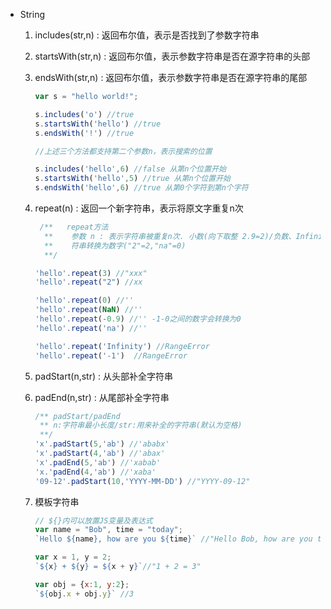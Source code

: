 - String

  1. includes(str,n) : 返回布尔值，表示是否找到了参数字符串

  2. startsWith(str,n) : 返回布尔值，表示参数字符串是否在源字符串的头部

  3. endsWith(str,n) : 返回布尔值，表示参数字符串是否在源字符串的尾部

     ```javascript
     var s = "hello world!";

     s.includes('o') //true
     s.startsWith('hello') //true
     s.endsWith('!') //true

     //上述三个方法都支持第二个参数n，表示搜索的位置

     s.includes('hello',6) //false 从第n个位置开始
     s.startsWith('hello',5) //true 从第n个位置开始
     s.endsWith('hello',6) //true 从第0个字符到第n个字符
     ```

  4. repeat(n) : 返回一个新字符串，表示将原文字重复n次

     ```javascript
      /**	repeat方法
       **    参数 n : 表示字符串被重复n次. 小数(向下取整 2.9=2)/负数、Infinity报错/NaN=0/字   
       **    符串转换为数字("2"=2,"na"=0)
       **/

     'hello'.repeat(3) //"xxx"
     'hello'.repeat("2") //xx

     'hello'.repeat(0) //''
     'hello'.repeat(NaN) //''
     'hello'.repeat(-0.9) //'' -1-0之间的数字会转换为0
     'hello'.repeat('na') //''

     'hello'.repeat('Infinity') //RangeError
     'hello'.repeat('-1')  //RangeError
     ```

  5. padStart(n,str) : 从头部补全字符串

  6. padEnd(n,str) : 从尾部补全字符串

     ```javascript
     /** padStart/padEnd
      ** n:字符串最小长度/str:用来补全的字符串(默认为空格)
      **/
     'x'.padStart(5,'ab') //'ababx'
     'x'.padStart(4,'ab') //'abax'
     'x'.padEnd(5,'ab') //'xabab'
     'x.'padEnd(4,'ab') //'xaba'
     '09-12'.padStart(10,'YYYY-MM-DD') //"YYYY-09-12"
     ```

  7. 模板字符串

     ```javascript
     // ${}内可以放置JS变量及表达式
     var name = "Bob", time = "today";
     `Hello ${name}, how are you ${time}` //"Hello Bob, how are you today"

     var x = 1, y = 2;
     `${x} + ${y} = ${x + y}`//"1 + 2 = 3"

     var obj = {x:1, y:2};
     `${obj.x + obj.y}` //3
     ```

  ​